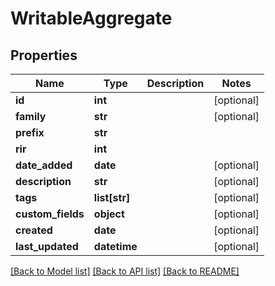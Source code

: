 # WritableAggregate

## Properties
Name | Type | Description | Notes
------------ | ------------- | ------------- | -------------
**id** | **int** |  | [optional] 
**family** | **str** |  | [optional] 
**prefix** | **str** |  | 
**rir** | **int** |  | 
**date_added** | **date** |  | [optional] 
**description** | **str** |  | [optional] 
**tags** | **list[str]** |  | [optional] 
**custom_fields** | **object** |  | [optional] 
**created** | **date** |  | [optional] 
**last_updated** | **datetime** |  | [optional] 

[[Back to Model list]](../README.md#documentation-for-models) [[Back to API list]](../README.md#documentation-for-api-endpoints) [[Back to README]](../README.md)


